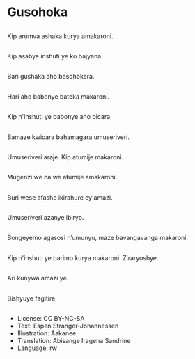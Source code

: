 # Gusohoka

##
Kip arumva ashaka kurya amakaroni.

##
Kip asabye inshuti ye ko bajyana.

##
Bari gushaka aho basohokera.

##
Hari aho babonye bateka makaroni.

##
Kip n'inshuti ye babonye aho bicara.

##
Bamaze kwicara bahamagara umuseriveri.

##
Umuseriveri araje. Kip atumije makaroni.

##
Mugenzi we na we atumije amakaroni.

##
Buri wese afashe ikirahure cy'amazi.

##
Umuseriveri azanye ibiryo.

##
Bongeyemo agasosi n’umunyu, maze bavangavanga makaroni.

##
Kip n'inshuti ye barimo kurya makaroni. Ziraryoshye.

##
Ari kunywa amazi ye.

##
Bishyuye fagitire.

##
* License: CC BY-NC-SA
* Text: Espen Stranger-Johannessen
* Illustration: Aakanee
* Translation: Abisange Iragena Sandrine
* Language: rw
